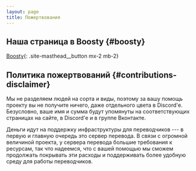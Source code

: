 ```yaml
---
layout: page
title: Пожертвования
---
```


## Наша страница в Boosty {#boosty}

[Boosty](https://boosty.to/xivrus){: .site-masthead__button mx-2 mb-2}

## Политика пожертвований {#contributions-disclaimer}

Мы не разделяем людей на сорта и виды, поэтому за вашу помощь проекту вы не получите ничего, даже отдельного цвета в Discord'е. Безусловно, ваше имя и сумма будут упомянуты на соответствующих страницах на сайте, в Discord'е и в группе Вконтакте.

Деньги идут на поддержку инфраструктуры для переводчиков --- в первую и главную очередь это сервер перевода. В связи с огромной величиной проекта, у сервера перевода большие требования к ресурсам, так что надеемся, что с вашей помощью мы сможем продолжать покрывать эти расходы и поддерживать более удобную среду для работы переводчиков.